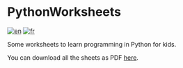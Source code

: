 # PythonWorksheets

[![en](https://img.shields.io/badge/lang-en-red.svg)](https://github.com/ColinPitrat/README.md)
[![fr](https://img.shields.io/badge/lang-fr-blue.svg)](https://github.com/ColinPitrat/README-fr.md)

Some worksheets to learn programming in Python for kids.

You can download all the sheets as PDF [here](https://github.com/ColinPitrat/PythonWorksheets/releases/download/latest/python-sheets-en.zip).
